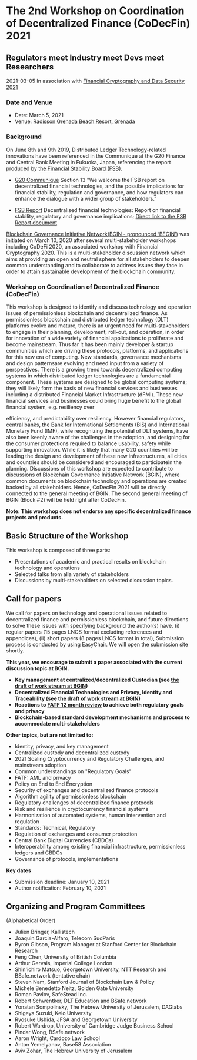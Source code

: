 # The 2nd Workshop on Coordination of Decentralized Finance (CoDecFin) 2021
## Regulators meet Industry meet Devs meet Researchers
2021-03-05
In association with [Financial Cryptography and Data Security 2021](https://fc21.ifca.ai)

### Date and Venue
- Date: March 5, 2021
- Venue: [Radisson Grenada Beach Resort, Grenada](https://goo.gl/maps/iuVNmjUikMrBnohg8)

### Background
On June 8th and 9th 2019, Distributed Ledger Technology-related innovations have been referenced in the Communique at the G20 Finance and Central Bank Meeting in Fukuoka, Japan, referencing the report produced by [the Financial Stability Board (FSB).](https://fsb.org/about)

* [G20 Communique](https://mof.go.jp/english/international_policy/convention/g20/communique.htm?fbclid=IwAR2gyy7LFqed1L4L8M-71KRnIUFtpgj3yArNfZzuD1CqbdaUy57r6Fy4J9Q)
Section 13 "We welcome the FSB report on decentralized financial technologies, and the possible implications for financial stability, regulation and governance, and how regulators can enhance the dialogue with a wider group of stakeholders.”

* [FSB Report](https://fsb.org/2019/06/decentralised-financial-technologies-report-on-financial-stability-regulatory-and-governance-implications)
Decentralised financial technologies: Report on financial stability, regulatory and governance implications;
[Direct link to the FSB Report document](https://fsb.org/wp-content/uploads/P060619.pdf)

[Blockchain Governance Initiative Network(BGIN - pronounced ‘BEGIN’)](https://bgin-global.org) ​was initiated on March 10, 2020 after several multi-stakeholder workshops including CoDeFi 2020, an associated workshop with Financial Cryptography 2020. This is a multi-stakeholder discussion network which aims at providing an open and neutral sphere for all stakeholders to deepen common understanding and to collaborate to address issues they face in order to attain sustainable development of the blockchain community.


### Workshop on Coordination of Decentralized Finance (CoDecFin)

This workshop is designed to identify and discuss technology and operation issues of permissionless blockchain and decentralized finance. As permissionless blockchain and distributed ledger technology (DLT) platforms evolve and mature, there is an urgent need for multi-stakeholders to engage in their planning, development, roll-out, and operation, in order for innovation of a wide variety of financial applications to proliferate and become mainstream. Thus far it has been mainly developer & startup communities which are driving these protocols, platforms, and applications for this new era of computing. New ​standards, governance mechanisms and design patterns​are evolving and need input from a variety of perspectives. There is a growing trend towards decentralized computing systems in which distributed ledger technologies are a fundamental component. These systems are designed to be global computing systems; they will likely form the basis of new financial services and businesses including a distributed Financial Market Infrastructure (dFMI). These new financial services and businesses could bring huge benefit to the global financial system, e.g. resiliency over

efficiency, and predictability over resiliency. However financial regulators, central banks, the Bank for International Settlements (BIS) and International Monetary Fund (IMF), while recognizing the potential of DLT systems, have also been keenly aware of the challenges in the adoption, and designing for the consumer protections required to balance usability, safety while supporting innovation. While it is likely that many G20 countries will be leading the design and development of these new infrastructures, all cities and countries ​should be considered and encouraged to participate​in the planning.
Discussions of this workshop are expected to contribute to discussions of Blockchain Governance Initiative Network (BGIN), where common documents on blockchain technology and operations are created backed by all stakeholders. Hence, CoDecFin 2021 will be directly connected to the general meeting of BGIN. The second general meeting of BGIN (Block #2) will be held right after CoDecFin.

**Note: This workshop does not endorse any specific decentralized finance projects and products.**

## Basic Structure of the Workshop
This workshop is composed of three parts:
- Presentations of academic and practical results on blockchain technology and
operations
- Selected talks from ​all​a variety of stakeholders
- Discussions by multi-stakeholders on selected discussion topics.

## Call for papers
We call for papers on technology and operational issues related to decentralized finance and permissionless blockchain, and future directions to solve these issues with specifying background the author(s) have.
(i) regular papers (15 pages LNCS format excluding references and appendices), (ii) short papers (8 pages LNCS format in total),
Submission process is conducted by using EasyChair. We will open the submission site shortly.  

**This year, we encourage to submit a paper associated with the current discussion topic at BGIN.**
- **Key management at centralized/decentralized Custodian (see [the draft of work stream at BGIN](https://docs.google.com/document/d/1FfiMHNfmFg4eoN7pVmkKz-_ddujncnT0ydky9sNGxyA/edit?usp=sharing))**
- **Decentralized Financial Technologies and Privacy, Identity and Traceability (see [the  draft of work stream at BGIN](https://docs.google.com/document/d/1lM1I_iDgepZjVA0R1jWvMCqIytvrXMuYwSIMTvyAF50/edit?usp=sharing))**
- **Reactions to [FATF 12 month review](http://www.fatf-gafi.org/publications/fatfrecommendations/documents/12-month-review-virtual-assets-vasps.html) to achieve both regulatory goals and privacy**
- **Blockchain-based standard development mechanisms and process to accommodate multi-stakeholders**

**Other topics, but are not limited to:**
- Identity, privacy, and key management
- Centralized custody and decentralized custody
- 2021 Scaling Cryptocurrency and Regulatory Challenges, and mainstream adoption
- Common understandings on "Regulatory Goals"
- FATF: AML and privacy
- Policy on End to End Encryption
- Security of exchanges and decentralized finance protocols
- Algorithm agility of permissionless blockchain
- Regulatory challenges of decentralized finance protocols
- Risk and resilience in cryptocurrency financial systems
- Harmonization of automated systems, human intervention and regulation
- Standards: Technical, Regulatory
- Regulation of exchanges and consumer protection
- Central Bank Digital Currencies (CBDCs)
- Interoperability among existing financial infrastructure, permissionless ledgers and
CBDCs
- Governance of protocols, implementations


**Key dates**
- Submission deadline: January 10, 2021
- Author notification: February 10, 2021

## Organizing and Program Committees
(Alphabetical Order)

* Julien Bringer, Kallistech
* Joaquin Garcia-Alfaro, Telecom SudParis
* Byron Gibson, Program Manager at Stanford Center for Blockchain Research
* Feng Chen, University of British Columbia
* Arthur Gervais, Imperial College London
* Shin'ichiro Matsuo, Georgetown University, NTT Research and BSafe.network (tentative chair)
* Steven Nam, Stanford Journal of Blockchain Law & Policy
* Michele Benedetto Neitz, Golden Gate University
* Roman Pavlov, SafeStead Inc.
* Robert Schwentker, DLT Education and BSafe.network
* Yonatan Sompolinsky, The Hebrew University of Jerusalem, DAGlabs
* Shigeya Suzuki, Keio University
* Ryosuke Ushida, JFSA and Georgetown University
* Robert Wardrop, University of Cambridge Judge Business School
* Pindar Wong, BSafe.network
* Aaron Wright, Cardozo Law School
* Anton Yemelyanov, Base58 Association
* Aviv Zohar, The Hebrew University of Jerusalem
